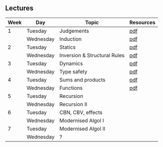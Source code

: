 ## Lectures

| Week | Day      | Topic                     | Resources                        |
| ---- | -------- | -------------------       | -------------------------------- |
| 1    | Tuesday   | Judgements                | [pdf](lectures/lecture01.pdf)    |
|      | Wednesday  | Induction                 | [pdf](lectures/lecture02.pdf)    |
| 2    | Tuesday   | Statics                   | [pdf](lectures/lecture03.pdf) |
|      | Wednesday  | Inversion & Structural Rules | [pdf](lectures/lecture04.pdf) | 
| 3    | Tuesday   | Dynamics                  | [pdf](lectures/lecture05.pdf) |
|      | Wednesday  | Type safety               | [pdf](lectures/lecture06.pdf) |
| 4    | Tuesday   | Sums and products         | [pdf](lectures/lecture07.pdf) |
|      | Wednesday  | Functions                 | [pdf](lectures/lecture08.pdf) |
| 5    | Tuesday   | Recursion                 | |
|      | Wednesday  | Recursion II              | |
| 6    | Tuesday   | CBN, CBV, effects         | |
|      | Wednesday  | Modernised Algol I        | |
| 7    | Tuesday   | Modernised Algol II       | |
|      | Wednesday  | ?                         | |
